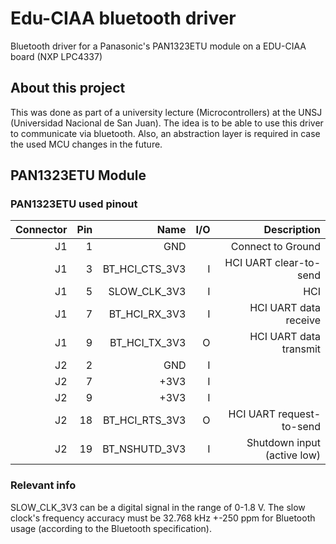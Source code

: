 # Edu-CIAA bluetooth driver

Bluetooth driver for a Panasonic's PAN1323ETU module on a EDU-CIAA board (NXP LPC4337)

## About this project

This was done as part of a university lecture (Microcontrollers) at the UNSJ (Universidad Nacional de San Juan).
The idea is to be able to use this driver to communicate via bluetooth.
Also, an abstraction layer is required in case the used MCU changes in the future.

## PAN1323ETU Module

### PAN1323ETU used pinout

| Connector | Pin |            Name | I/O |                 Description |
|----------:|----:|----------------:|----:|----------------------------:|
|        J1 | 1   | GND             |     | Connect to Ground           |
|        J1 | 3   | BT_HCI_CTS_3V3  |   I | HCI UART clear-to-send      |
|        J1 | 5   | SLOW_CLK_3V3    |   I | HCI                         |
|        J1 | 7   | BT_HCI_RX_3V3   |   I | HCI UART data receive       |
|        J1 | 9   | BT_HCI_TX_3V3   |   O | HCI UART data transmit      |
|        J2 | 2   | GND             |   I |                             |
|        J2 | 7   | +3V3            |   I |                             |
|        J2 | 9   | +3V3            |   I |                             |
|        J2 | 18  | BT_HCI_RTS_3V3  |   O | HCI UART request-to-send    |
|        J2 | 19  | BT_NSHUTD_3V3   |   I | Shutdown input (active low) |

### Relevant info

SLOW_CLK_3V3 can be a digital signal in the range of 0-1.8 V.
The slow clock's frequency accuracy must be 32.768 kHz +-250 ppm for Bluetooth usage (according to the Bluetooth specification).
